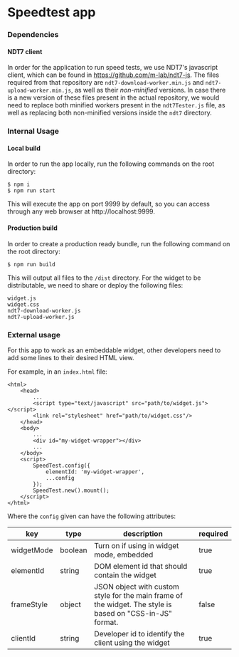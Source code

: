 # Speedtest app

### Dependencies

#### NDT7 client

In order for the application to run speed tests, we use NDT7's javascript client,
which can be found in https://github.com/m-lab/ndt7-js. The files required from
that repository are `ndt7-download-worker.min.js` and `ndt7-upload-worker.min.js`,
as well as their _non-minified_ versions. In 
case there is a new version of these files present in the actual repository, we
would need to replace both minified workers present in the `ndt7Tester.js`
file, as well as replacing both non-minified versions inside the `ndt7` directory.

### Internal Usage

#### Local build

In order to run the app locally, run the following commands on the root directory:

```
$ npm i
$ npm run start
```

This will execute the app on port 9999 by default, so you can access through any web browser at http://localhost:9999.

#### Production build

In order to create a production ready bundle, run the following command on the root directory:

```
$ npm run build
```

This will output all files to the `/dist` directory. For the widget to be distributable, we need to
share or deploy the following files:

```
widget.js
widget.css
ndt7-download-worker.js
ndt7-upload-worker.js
```

### External usage

For this app to work as an embeddable widget, other developers need to add some lines to their desired
HTML view.

For example, in an `index.html` file:

```
<html>
    <head>
        ...
        <script type="text/javascript" src="path/to/widget.js"></script>
        <link rel="stylesheet" href="path/to/widget.css"/>
    </head>
    <body>
        ...
        <div id="my-widget-wrapper"></div>
        ...
    </body>
    <script>
        SpeedTest.config({
            elementId: 'my-widget-wrapper',
            ...config
        });
        SpeedTest.new().mount();
    </script>
</html>
```

Where the `config` given can have the following attributes:

| key        | type    | description                                                                                               | required |
| ---------- | ------- | --------------------------------------------------------------------------------------------------------- | -------- |
| widgetMode | boolean | Turn on if using in widget mode, embedded                                                                 | true     |
| elementId  | string  | DOM element id that should contain the widget                                                             | true     |
| frameStyle | object  | JSON object with custom style for the main frame of the widget. The style is based on "CSS-in-JS" format. | false    |
| clientId   | string  | Developer id to identify the client using the widget                                                      | true     |
